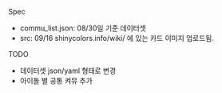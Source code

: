 Spec
* commu_list.json: 08/30일 기준 데이터셋
* src: 09/16 shinycolors.info/wiki/ 에 있는 카드 이미지 업로드됨.

TODO
* 데이터셋 json/yaml 형태로 변경
* 아이돌 별 공통 켜뮤 추가